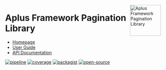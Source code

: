 <a href="https://gitlab.com/aplus-framework/libraries/pagination"><img src="https://gitlab.com/aplus-framework/libraries/pagination/-/raw/master/guide/image.png" alt="Aplus Framework Pagination Library" align="right" width="100"></a>

# Aplus Framework Pagination Library

- [Homepage](https://aplus-framework.com/packages/pagination)
- [User Guide](https://docs.aplus-framework.com/guides/libraries/pagination/index.html)
- [API Documentation](https://docs.aplus-framework.com/packages/pagination.html)

[![pipeline](https://gitlab.com/aplus-framework/libraries/pagination/badges/master/pipeline.svg)](https://gitlab.com/aplus-framework/libraries/pagination/-/pipelines?scope=branches)
[![coverage](https://gitlab.com/aplus-framework/libraries/pagination/badges/master/coverage.svg?job=test:php)](https://aplus-framework.gitlab.io/libraries/pagination/coverage/)
[![packagist](https://img.shields.io/packagist/v/aplus/pagination)](https://packagist.org/packages/aplus/pagination)
[![open-source](https://img.shields.io/badge/open--source-sponsor-magenta)](https://aplus-framework.com/sponsor)
